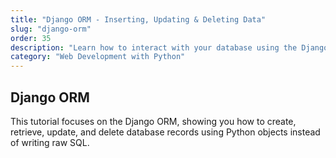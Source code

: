 ```yaml
---
title: "Django ORM - Inserting, Updating & Deleting Data"
slug: "django-orm"
order: 35
description: "Learn how to interact with your database using the Django Object-Relational Mapper (ORM)."
category: "Web Development with Python"
---
```


## Django ORM

This tutorial focuses on the Django ORM, showing you how to create, retrieve, update, and delete database records using Python objects instead of writing raw SQL.
